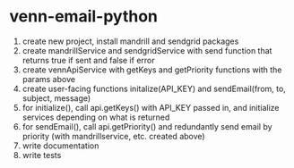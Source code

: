 # venn-email-python

1. create new project, install mandrill and sendgrid packages
2. create mandrillService and sendgridService with send function that returns true if sent and false if error
3. create vennApiService with getKeys and getPriority functions with the params above
4. create user-facing functions initalize(API_KEY) and sendEmail(from, to, subject, message)
5. for initialize(), call api.getKeys() with API_KEY passed in, and initialize services depending on what is returned
6. for sendEmail(), call api.getPriority() and redundantly send email by priority (with mandrillservice, etc. created above)
7. write documentation
8. write tests
